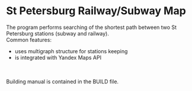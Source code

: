 St Petersburg Railway/Subway Map
===========
The program performs searching of the shortest path between two St Petersburg stations (subway and railway).<br/>
Common features:
<ul>
<li>uses multigraph structure for stations keeping</li>
<li>is integrated with Yandex Maps API</li>
</ul></br><br/>
Building manual is contained in the BUILD file.
